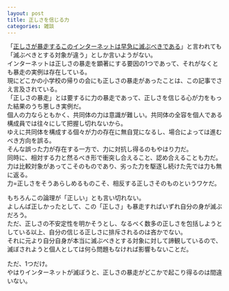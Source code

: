 ```yaml
---
layout: post
title: 正しさを信じる力
categories: 雑談
---
```


「[正しさが暴走するこのインターネットは早急に滅ぶべきである](https://ten-navi.com/dybe/4580/)」と言われても「滅ぶべきとする対象が違う」としか言いようがない。  
インターネットは正しさの暴走を顕著にする要因の1つであって、それがなくとも暴走の実例は存在している。  
現にどこかの小学校の帰りの会にも正しさの暴走があったことは、この記事でさえ言及されている。  
「正しさの暴走」とは要するに力の暴走であって、正しさを信じる心が力をもった結果のうち悪しき実例だ。  
個人の力ならともかく、共同体の力は意識が難しい。共同体の全容を個人である構成員では往々にして把握し切れないから。  
ゆえに共同体を構成する個々が力の存在に無自覚になるし、場合によっては進むべき方向を誤る。  
そんな誤った力が存在する一方で、力に対抗し得るのもやはり力だ。  
同時に、相対する力と然るべき形で衝突し合えること、認め合えることも力だ。  
力は比較対象があってこそのものであり、劣った力を駆逐し続けた先では力も無に返る。  
力=正しさをそうあらしめるものこそ、相反する正しさそのものというワケだ。

もちろんこの論理が「正しい」とも言い切れない。  
よしんば正しかったとして、この「正しさ」も暴走すればいずれ自分の身が滅ぶだろう。  
ただ、正しさの不安定性を明かそうとし、なるべく数多の正しさを包括しようとしている以上、自分の信じる正しさに排斥されるのは吝かでない。  
それに元より自分自身が本当に滅ぶべきとする対象に対して諦観しているので、滅ぼされようと個人としては何ら問題もなければ影響もないことだ。

ただ、1つだけ。  
やはりインターネットが滅ぼうと、正しさの暴走がどこかで起こり得るのは間違いない。
